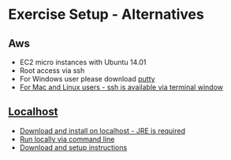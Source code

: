 # Exercise Setup - Alternatives #

## Aws ##
* EC2 micro instances with Ubuntu 14.01
* Root access via ssh
* For Windows user please download <a href="http://www.chiark.greenend.org.uk/~sgtatham/putty/download.html" target="_blank">putty
* For Mac and Linux users - ssh is available via terminal window

## Localhost ##
* Download and install on localhost - JRE is required
* Run locally via command line
* <a href="https://www.elastic.co/guide/en/elasticsearch/reference/2.4/_installation.html" target="_blank">Download and setup instructions</a>
